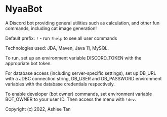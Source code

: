# NyaaBot
A Discord bot providing general utilities such as calculation, and other fun
commands, including cat image generation!

Default prefix: ```!``` - run ```!help``` to see all user commands

Technologies used: JDA, Maven, Java 11, MySQL. 

To run, set up an environment variable DISCORD_TOKEN with the appropriate
bot token. 

For database access (including server-specific settings), 
set up DB_URL with a JDBC connection string, DB_USER and
DB_PASSWORD environment variables with the database credentials respectively. 

To enable developer (bot owner) commands, set environment variable BOT_OWNER
to your user ID. Then access the menu with ```!dev```.

Copyright (c) 2022, Ashlee Tan
